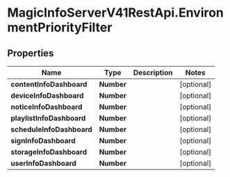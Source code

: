 # MagicInfoServerV41RestApi.EnvironmentPriorityFilter

## Properties
Name | Type | Description | Notes
------------ | ------------- | ------------- | -------------
**contentInfoDashboard** | **Number** |  | [optional] 
**deviceInfoDashboard** | **Number** |  | [optional] 
**noticeInfoDashboard** | **Number** |  | [optional] 
**playlistInfoDashboard** | **Number** |  | [optional] 
**scheduleInfoDashboard** | **Number** |  | [optional] 
**signInfoDashboard** | **Number** |  | [optional] 
**storageInfoDashboard** | **Number** |  | [optional] 
**userInfoDashboard** | **Number** |  | [optional] 


